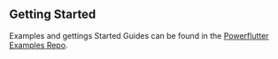 ## Getting Started

Examples and gettings Started Guides can be found in the [Powerflutter Examples Repo](https://github.com/Powerflutter/powerflutter_examples).